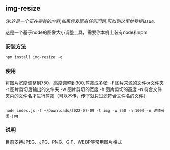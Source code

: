 ## img-resize

*注:这是一个正在完善的内容,如果您发现有任何问题,可以到这里给我提issue.*

这是一个基于node的图像大小调整工具，需要你本机上装有node和npm

### 安装方法

```
npm install img-resize -g
```

### 使用


将图片宽度调整到750，高度调整到300,剪裁成多张:
-f 图片来源的文件or文件夹
-t 图片剪切后输出的文件夹
-w 图片剪切的宽度
-h 图片剪切的高度
-n 符合文件夹内的文件名才进行剪裁（可以不传，传了就只过滤符合文件名的文件）

```

node index.js -f ~/Downloads/2022-07-09 -t img -w 750 -h 1000 -n 详情长图.jpg

```

### 说明

目前支持JPEG、JPG、PNG、GIF、WEBP等常用图片格式
